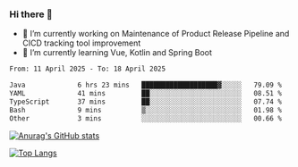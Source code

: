 ### Hi there 👋

- 🔭 I’m currently working on Maintenance of Product Release Pipeline and CICD tracking tool improvement
- 🌱 I’m currently learning Vue, Kotlin and Spring Boot

<!--START_SECTION:waka-->

```txt
From: 11 April 2025 - To: 18 April 2025

Java             6 hrs 23 mins   ███████████████████▓░░░░░   79.09 %
YAML             41 mins         ██░░░░░░░░░░░░░░░░░░░░░░░   08.51 %
TypeScript       37 mins         ██░░░░░░░░░░░░░░░░░░░░░░░   07.74 %
Bash             9 mins          ▒░░░░░░░░░░░░░░░░░░░░░░░░   01.98 %
Other            3 mins          ░░░░░░░░░░░░░░░░░░░░░░░░░   00.66 %
```

<!--END_SECTION:waka-->

[![Anurag's GitHub stats](https://github-readme-stats.vercel.app/api?username=yunhao981&show_icons=true&theme=solarized-dark)](https://github.com/anuraghazra/github-readme-stats)

[![Top Langs](https://github-readme-stats.vercel.app/api/top-langs/?username=yunhao981&theme=solarized-dark&layout=compact)](https://github.com/anuraghazra/github-readme-stats)

<!--
**yunhao981/yunhao981** is a ✨ _special_ ✨ repository because its `README.md` (this file) appears on your GitHub profile.

Here are some ideas to get you started:

- 🔭 I’m currently working on Maintenance of Release Pipeline and CICD tracking tool improvement
- 🌱 I’m currently learning Vue, Kotlin and Spring Boot
- 👯 I’m looking to collaborate on ...
- 🤔 I’m looking for help with ...
- 💬 Ask me about ...
- 📫 How to reach me: ...
- 😄 Pronouns: ...
- ⚡ Fun fact: ...
-->


